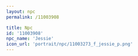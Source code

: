 ```yaml
---
layout: npc
permalink: /11003908

title: Npc
id: '11003908'
npc_name: 'Jessie'
icon_url: 'portrait/npc/11003273_f_jessie_p.png'
---
```

